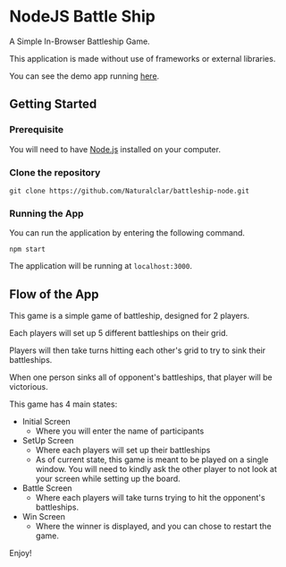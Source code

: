 # NodeJS Battle Ship

A Simple In-Browser Battleship Game.

This application is made without use of frameworks or external libraries.

You can see the demo app running [here](https://nc-simple-battleship.now.sh).

## Getting Started

### Prerequisite

You will need to have [Node.js](https://nodejs.org/) installed on your computer.

### Clone the repository

`git clone https://github.com/Naturalclar/battleship-node.git`

### Running the App

You can run the application by entering the following command.

`npm start`

The application will be running at `localhost:3000`.

## Flow of the App

This game is a simple game of battleship, designed for 2 players.

Each players will set up 5 different battleships on their grid.

Players will then take turns hitting each other's grid to try to sink their battleships.

When one person sinks all of opponent's battleships, that player will be victorious.

This game has 4 main states:

- Initial Screen
  - Where you will enter the name of participants
- SetUp Screen
  - Where each players will set up their battleships
  - As of current state, this game is meant to be played on a single window. You will need to kindly ask the other player to not look at your screen while setting up the board.
- Battle Screen
  - Where each players will take turns trying to hit the opponent's battleships.
- Win Screen
  - Where the winner is displayed, and you can chose to restart the game.

Enjoy!